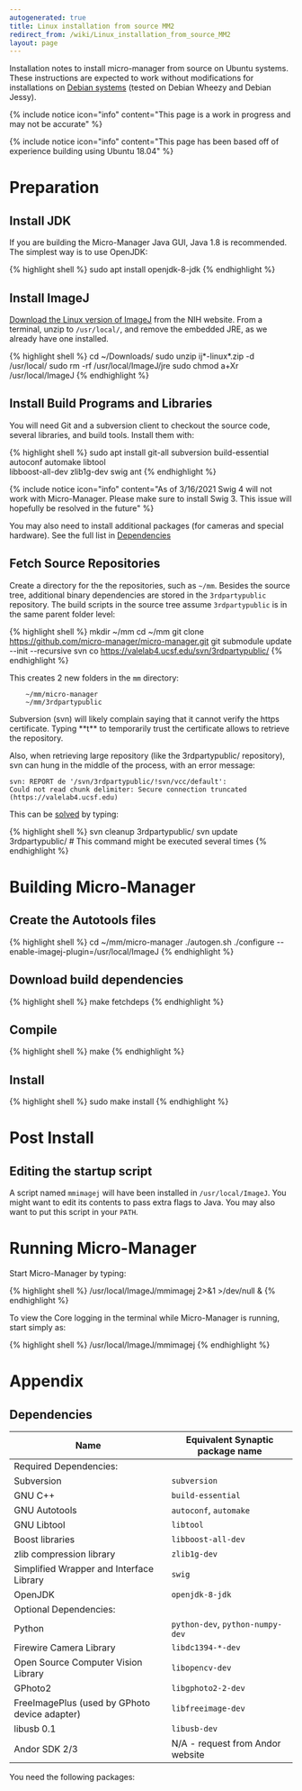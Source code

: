 ```yaml
---
autogenerated: true
title: Linux installation from source MM2
redirect_from: /wiki/Linux_installation_from_source_MM2
layout: page
---
```


Installation notes to install micro-manager from source on Ubuntu
systems. These instructions are expected to work without modifications
for installations on [Debian systems](http://debian.org) (tested on
Debian Wheezy and Debian Jessy).

{% include notice icon="info" content="This page is a work in progress and may not be accurate" %}

{% include notice icon="info" content="This page has been based off of experience building using Ubuntu 18.04" %}

# Preparation

## Install JDK

If you are building the Micro-Manager Java GUI, Java 1.8 is recommended.
The simplest way is to use OpenJDK:

{% highlight shell %}
sudo apt install openjdk-8-jdk
{% endhighlight %}

## Install ImageJ

[Download the Linux version of
ImageJ](http://rsb.info.nih.gov/ij/download.html) from the NIH website.
From a terminal, unzip to `/usr/local/`, and remove the embedded JRE, as
we already have one installed.

{% highlight shell %}
cd ~/Downloads/
sudo unzip ij*-linux*.zip -d /usr/local/
sudo rm -rf /usr/local/ImageJ/jre
sudo chmod a+Xr /usr/local/ImageJ
{% endhighlight %}

## Install Build Programs and Libraries

You will need Git and a subversion client to checkout the source code,
several libraries, and build tools. Install them with:

{% highlight shell %}
sudo apt install git-all subversion build-essential autoconf automake libtool \
                     libboost-all-dev zlib1g-dev swig ant
{% endhighlight %}

{% include notice icon="info" content="As of 3/16/2021 Swig 4 will not work with Micro-Manager. Please make sure to install Swig 3. This issue will hopefully be resolved in the future" %}

You may also need to install additional packages (for cameras and
special hardware). See the full list in
[Dependencies](#dependencies "wikilink")

## Fetch Source Repositories

Create a directory for the the repositories, such as `~/mm`. Besides the
source tree, additional binary dependencies are stored in the
`3rdpartypublic` repository. The build scripts in the source tree assume
`3rdpartypublic` is in the same parent folder level:

{% highlight shell %}
mkdir ~/mm
cd ~/mm
git clone https://github.com/micro-manager/micro-manager.git
git submodule update --init --recursive
svn co https://valelab4.ucsf.edu/svn/3rdpartypublic/
{% endhighlight %}

This creates 2 new folders in the `mm` directory:

```
    ~/mm/micro-manager
    ~/mm/3rdpartypublic
```

Subversion (svn) will likely complain saying that it cannot verify the
https certificate. Typing \*\*t\*\* to temporarily trust the certificate
allows to retrieve the repository.

Also, when retrieving large repository (like the 3rdpartypublic/
repository), svn can hung in the middle of the process, with an error
message:

    svn: REPORT de '/svn/3rdpartypublic/!svn/vcc/default':
    Could not read chunk delimiter: Secure connection truncated (https://valelab4.ucsf.edu)

This can be
[solved](http://stackoverflow.com/questions/4031845/svn-resuming-aborted-checkout#13789596)
by typing:

{% highlight shell %}
svn cleanup 3rdpartypublic/
svn update 3rdpartypublic/ # This command might be executed several times
{% endhighlight %}

# Building Micro-Manager

## Create the Autotools files

{% highlight shell %}
cd ~/mm/micro-manager
./autogen.sh
./configure --enable-imagej-plugin=/usr/local/ImageJ
{% endhighlight %}

## Download build dependencies

{% highlight shell %}
make fetchdeps
{% endhighlight %}

## Compile

{% highlight shell %}
make
{% endhighlight %}

## Install

{% highlight shell %}
sudo make install
{% endhighlight %}

# Post Install

## Editing the startup script

A script named `mmimagej` will have been installed in
`/usr/local/ImageJ`. You might want to edit its contents to pass extra
flags to Java. You may also want to put this script in your `PATH`.

# Running Micro-Manager

Start Micro-Manager by typing:

{% highlight shell %}
/usr/local/ImageJ/mmimagej 2>&1 >/dev/null &
{% endhighlight %}

To view the Core logging in the terminal while Micro-Manager is running,
start simply as:

{% highlight shell %}
/usr/local/ImageJ/mmimagej
{% endhighlight %}

# Appendix

## Dependencies

| Name                                          | Equivalent Synaptic package name |
| --------------------------------------------- | -------------------------------- |
| Required Dependencies:                        |                                  |
| Subversion                                    | `subversion`                     |
| GNU C++                                       | `build-essential`                |
| GNU Autotools                                 | `autoconf`, `automake`           |
| GNU Libtool                                   | `libtool`                        |
| Boost libraries                               | `libboost-all-dev`               |
| zlib compression library                      | `zlib1g-dev`                     |
| Simplified Wrapper and Interface Library      | `swig`                           |
| OpenJDK                                       | `openjdk-8-jdk`                  |
| Optional Dependencies:                        |                                  |
| Python                                        | `python-dev`, `python-numpy-dev` |
| Firewire Camera Library                       | `libdc1394-*-dev`                |
| Open Source Computer Vision Library           | `libopencv-dev`                  |
| GPhoto2                                       | `libgphoto2-2-dev`               |
| FreeImagePlus (used by GPhoto device adapter) | `libfreeimage-dev`               |
| libusb 0.1                                    | `libusb-dev`                     |
| Andor SDK 2/3                                 | N/A - request from Andor website |

You need the following packages:
